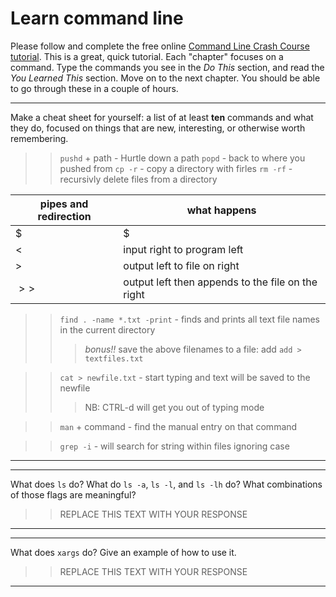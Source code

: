 # Learn command line

Please follow and complete the free online [Command Line Crash Course
tutorial](http://cli.learncodethehardway.org/book/). This is a great,
quick tutorial. Each "chapter" focuses on a command. Type the commands
you see in the _Do This_ section, and read the _You Learned This_
section. Move on to the next chapter. You should be able to go through
these in a couple of hours.


---

Make a cheat sheet for yourself: a list of at least **ten** commands and what they do, focused on things that are new, interesting, or otherwise worth remembering.

> > `pushd` + path  - Hurtle down a path
> > `popd` - back to where you pushed from
> > `cp -r` - copy a directory with firles
> > `rm -rf` - recursivly delete files from a directory

pipes and redirection |what happens
--------------------- | -----------
$|$ | output left to right command
$<$ | input right to program left
$>$ | output left to file on right
$>>$ | output left then appends to the file on the right 

> > `find . -name *.txt -print` - finds and prints all text file names in the current directory
> > > *bonus!!* save the above filenames to a file: add `add > textfiles.txt`

> > `cat > newfile.txt` - start typing and text will be saved to the newfile
> > > NB: CTRL-d will get you out of typing mode

> > `man` + command - find the manual entry on that command

> > `grep -i` - will search for string within files ignoring case
---


---

What does `ls` do? What do `ls -a`, `ls -l`, and `ls -lh` do? What combinations of those flags are meaningful?

> > REPLACE THIS TEXT WITH YOUR RESPONSE

---


---

What does `xargs` do? Give an example of how to use it.

> > REPLACE THIS TEXT WITH YOUR RESPONSE

---

